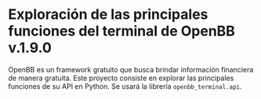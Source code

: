 # Exploración de las principales funciones del terminal de OpenBB v.1.9.0
OpenBB es un framework gratuito que busca brindar información financiera de manera gratuita. Este proyecto consiste en explorar las principales funciones de su API en Python. Se usará la librería `openbb_terminal.api`.
